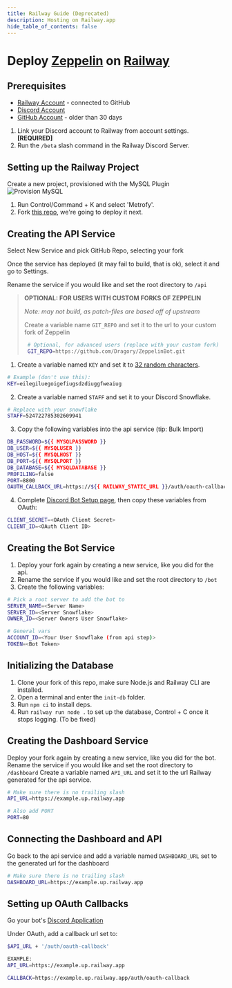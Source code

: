 ```yaml
---
title: Railway Guide (Deprecated)
description: Hosting on Railway.app
hide_table_of_contents: false
---
```


# Deploy [Zeppelin](https://zeppelin.gg) on [Railway](https://railway.app?referralCode=nebula)

## Prerequisites

- [Railway Account](https://railway.app?referralCode=nebula) - connected to GitHub
- [Discord Account](https://discord.com)
- [GitHub Account](https://github.com) - older than 30 days

1. Link your Discord account to Railway from account settings. **[REQUIRED]**
2. Run the `/beta` slash command in the Railway Discord Server.

## Setting up the Railway Project

Create a new project, provisioned with the MySQL Plugin
![Provision MySQL](/img/guides/railway/provision_mysql.png "Provision MySQL")

1. Run Control/Command + K and select 'Metrofy'.
2. Fork [this repo](https://github.com/nebulatgs/zeppelin-railway/fork), we're going to deploy it next.

## Creating the API Service

Select New Service and pick GitHub Repo, selecting your fork

Once the service has deployed (it may fail to build, that is ok), select it and
go to Settings.

Rename the service if you would like and set the root directory to `/api`

> **OPTIONAL: FOR USERS WITH CUSTOM FORKS OF ZEPPELIN**
>
> _Note: may not build, as patch-files are based off of upstream_
>
> Create a variable name `GIT_REPO` and set it to the url to your custom fork of Zeppelin
>
> ```bash
>  # Optional, for advanced users (replace with your custom fork)
>  GIT_REPO=https://github.com/Dragory/ZeppelinBot.git
> ```

1. Create a variable named `KEY` and set it to
   [32 random characters](https://passwordsgenerator.net/?length=32&symbols=0&numbers=1&lowercase=1&uppercase=1&similar=0&ambiguous=0&client=1&autoselect=0).

```bash
# Example (don't use this):
KEY=eilegiluegoigefiugsdzdiuggfweaiug
```

2. Create a variable named `STAFF` and set it to your Discord Snowflake.

```bash
# Replace with your snowflake
STAFF=524722785302609941
```

3. Copy the following variables into the api service (tip: Bulk Import)

```bash
DB_PASSWORD=${{ MYSQLPASSWORD }}
DB_USER=${{ MYSQLUSER }}
DB_HOST=${{ MYSQLHOST }}
DB_PORT=${{ MYSQLPORT }}
DB_DATABASE=${{ MYSQLDATABASE }}
PROFILING=false
PORT=8800
OAUTH_CALLBACK_URL=https://${{ RAILWAY_STATIC_URL }}/auth/oauth-callback
```

4. Complete [Discord Bot Setup page](../../Discord/bot-creation/creation), then copy these variables from OAuth:

```bash
CLIENT_SECRET=<OAuth Client Secret>
CLIENT_ID=<OAuth Client ID>
```

## Creating the Bot Service

1. Deploy your fork again by creating a new service, like you did for the api.
2. Rename the service if you would like and set the root directory to `/bot`
3. Create the following variables:

```bash
# Pick a root server to add the bot to
SERVER_NAME=<Server Name>
SERVER_ID=<Server Snowflake>
OWNER_ID=<Server Owners User Snowflake>

# General vars
ACCOUNT_ID=<Your User Snowflake (from api step)>
TOKEN=<Bot Token>
```

## Initializing the Database

1. Clone your fork of this repo, make sure Node.js and Railway CLI are installed.
2. Open a terminal and enter the `init-db` folder.
3. Run `npm ci` to install deps.
4. Run `railway run node .` to set up the database, Control + C once it stops logging. (To be fixed)

## Creating the Dashboard Service

Deploy your fork again by creating a new service, like you did for the bot.
Rename the service if you would like and set the root directory to `/dashboard`
Create a variable named `API_URL` and set it to the url Railway generated for the api service.

```bash
# Make sure there is no trailing slash
API_URL=https://example.up.railway.app

# Also add PORT
PORT=80
```

## Connecting the Dashboard and API

Go back to the api service and add a variable named `DASHBOARD_URL` set to the
generated url for the dashboard

```bash
# Make sure there is no trailing slash
DASHBOARD_URL=https://example.up.railway.app
```

## Setting up OAuth Callbacks

Go your bot's [Discord Application](https://discord.com/developers/applications)

Under OAuth, add a callback url set to:

```bash
$API_URL + '/auth/oauth-callback'

EXAMPLE:
API_URL=https://example.up.railway.app

CALLBACK=https://example.up.railway.app/auth/oauth-callback
```
